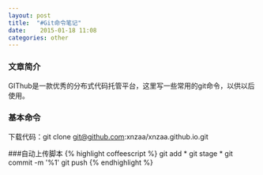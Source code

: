 ```yaml
---
layout: post
title:  "#Git命令笔记"
date:    2015-01-18 11:08
categories: other
---
```



### 文章简介
GIThub是一款优秀的分布式代码托管平台，这里写一些常用的git命令，以供以后使用。


### 基本命令

 下载代码：git clone git@github.com:xnzaa/xnzaa.github.io.git


###自动上传脚本
{% highlight coffeescript %}
git add *
git stage *
git commit -m '%1'
git push
{% endhighlight %}
